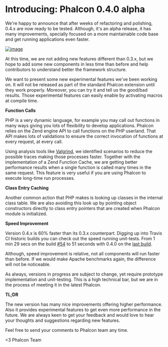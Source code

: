 Introducing: Phalcon 0.4.0 alpha
================================

We're happy to announce that after weeks of refactoring and polishing, 0.4.x 
are now ready to be tested. Although, it's an alpha release, it has many 
improvements, specially focused on a more maintainable code base and get 
running applications even faster.

[![image](https://static-blog.phalconphp.com/images/posts/2012-05-15-real-phalcon.png)](http://browse.deviantart.com/#/d15brzb)

At this time, we are not adding new features different than 0.3.x, but we hope 
to add some new components in less time than before and help contributors to 
understand better the framework structure.

We want to present some new experimental features we've been working on. It 
will not be released as part of the standard Phalcon extension until they work 
properly. Moreover, you can try it and tell us the good/bad results. Those 
experimental features can easily enable by activating macros at compile time.

**Function Calls**

PHP is a very dynamic language, for example you may call out functions in many 
ways giving you lots of flexibility to develop applications. Phalcon relies on 
the Zend engine API to call functions on the PHP userland. That API makes lots 
of validations to ensure the correct invocation of functions at every request, 
at every call.

Using analysis tools like [Valgrind](http://www.valgrind.org/), we identified 
scenarios to reduce the possible traces making those processes faster. Together 
with the implementation of a Zend Function Cache, we are getting better 
performance results when a single function is called many times in the same 
request. This feature is very useful if you are using Phalcon to execute 
long-time run processes.

**Class Entry Caching**

Another common action that PHP makes is looking up classes in the internal 
class table. We are also avoiding this look up by pointing object constructors 
directly to class entry pointers that are created when Phalcon module is 
initialized.

**Speed Improvement**

Version 0.4.x is 60% faster than its 0.3.x counterpart. Digging up into Travis 
CI historic builds you can check out the speed running unit-tests. From 1 min 
29 secs on the build [#54](http://travis-ci.org/#!/phalcon/cphalcon/builds/1286939) 
to 51 seconds with 0.4.0 on the [last build](http://travis-ci.org/#!/phalcon/cphalcon/builds/1332575).

Although, speed improvement is relative, not all components will run faster 
than before. If we would make Apache benchmarks again, the difference will not 
be noticeable.

As always, versions in progress are subject to change, yet require prototype 
implementation and unit-testing. This is a high technical bar, but we are in 
the process of meeting it in the latest Phalcon.

**TL;DR**

The new version has many nice improvements offering higher performance. Also it 
provides experimental features to get even more performance in the future. 
We are always keen to get your feedback and would love to hear your thoughts 
and suggestions regarding new features. 

Feel free to send your comments to Phalcon team any time.

<3 Phalcon Team

